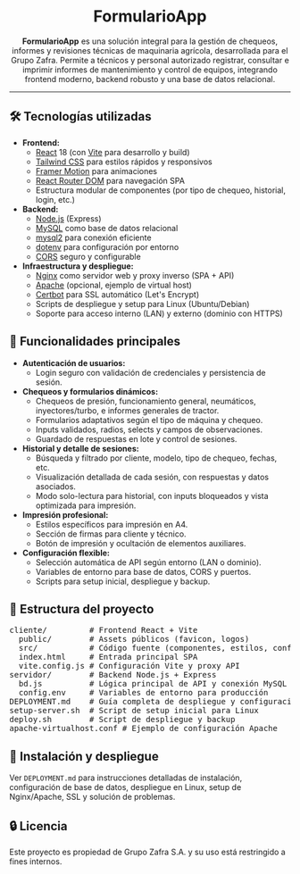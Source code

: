 <h1 align="center">FormularioApp</h1>

<p align="center">
  <b>FormularioApp</b> es una solución integral para la gestión de chequeos, informes y revisiones técnicas de maquinaria agrícola, desarrollada para el Grupo Zafra. Permite a técnicos y personal autorizado registrar, consultar e imprimir informes de mantenimiento y control de equipos, integrando frontend moderno, backend robusto y una base de datos relacional.
</p>

<hr>

<h2>🛠️ Tecnologías utilizadas</h2>
<ul>
  <li><b>Frontend:</b>
    <ul>
      <li><a href="https://react.dev/">React</a> 18 (con <a href="https://vitejs.dev/">Vite</a> para desarrollo y build)</li>
      <li><a href="https://tailwindcss.com/">Tailwind CSS</a> para estilos rápidos y responsivos</li>
      <li><a href="https://www.framer.com/motion/">Framer Motion</a> para animaciones</li>
      <li><a href="https://reactrouter.com/">React Router DOM</a> para navegación SPA</li>
      <li>Estructura modular de componentes (por tipo de chequeo, historial, login, etc.)</li>
    </ul>
  </li>
  <li><b>Backend:</b>
    <ul>
      <li><a href="https://nodejs.org/">Node.js</a> (Express)</li>
      <li><a href="https://www.mysql.com/">MySQL</a> como base de datos relacional</li>
      <li><a href="https://www.npmjs.com/package/mysql2">mysql2</a> para conexión eficiente</li>
      <li><a href="https://www.npmjs.com/package/dotenv">dotenv</a> para configuración por entorno</li>
      <li><a href="https://www.npmjs.com/package/cors">CORS</a> seguro y configurable</li>
    </ul>
  </li>
  <li><b>Infraestructura y despliegue:</b>
    <ul>
      <li><a href="https://nginx.org/">Nginx</a> como servidor web y proxy inverso (SPA + API)</li>
      <li><a href="https://httpd.apache.org/">Apache</a> (opcional, ejemplo de virtual host)</li>
      <li><a href="https://certbot.eff.org/">Certbot</a> para SSL automático (Let's Encrypt)</li>
      <li>Scripts de despliegue y setup para Linux (Ubuntu/Debian)</li>
      <li>Soporte para acceso interno (LAN) y externo (dominio con HTTPS)</li>
    </ul>
  </li>
</ul>

<h2>🚀 Funcionalidades principales</h2>
<ul>
  <li><b>Autenticación de usuarios:</b>
    <ul>
      <li>Login seguro con validación de credenciales y persistencia de sesión.</li>
    </ul>
  </li>
  <li><b>Chequeos y formularios dinámicos:</b>
    <ul>
      <li>Chequeos de presión, funcionamiento general, neumáticos, inyectores/turbo, e informes generales de tractor.</li>
      <li>Formularios adaptativos según el tipo de máquina y chequeo.</li>
      <li>Inputs validados, radios, selects y campos de observaciones.</li>
      <li>Guardado de respuestas en lote y control de sesiones.</li>
    </ul>
  </li>
  <li><b>Historial y detalle de sesiones:</b>
    <ul>
      <li>Búsqueda y filtrado por cliente, modelo, tipo de chequeo, fechas, etc.</li>
      <li>Visualización detallada de cada sesión, con respuestas y datos asociados.</li>
      <li>Modo solo-lectura para historial, con inputs bloqueados y vista optimizada para impresión.</li>
    </ul>
  </li>
  <li><b>Impresión profesional:</b>
    <ul>
      <li>Estilos específicos para impresión en A4.</li>
      <li>Sección de firmas para cliente y técnico.</li>
      <li>Botón de impresión y ocultación de elementos auxiliares.</li>
    </ul>
  </li>
  <li><b>Configuración flexible:</b>
    <ul>
      <li>Selección automática de API según entorno (LAN o dominio).</li>
      <li>Variables de entorno para base de datos, CORS y puertos.</li>
      <li>Scripts para setup inicial, despliegue y backup.</li>
    </ul>
  </li>
</ul>

<h2>📁 Estructura del proyecto</h2>
<pre>
cliente/         # Frontend React + Vite
  public/        # Assets públicos (favicon, logos)
  src/           # Código fuente (componentes, estilos, config)
  index.html     # Entrada principal SPA
  vite.config.js # Configuración Vite y proxy API
servidor/        # Backend Node.js + Express
  bd.js          # Lógica principal de API y conexión MySQL
  config.env     # Variables de entorno para producción
DEPLOYMENT.md    # Guía completa de despliegue y configuración
setup-server.sh  # Script de setup inicial para Linux
deploy.sh        # Script de despliegue y backup
apache-virtualhost.conf # Ejemplo de configuración Apache
</pre>

<h2>📝 Instalación y despliegue</h2>
<p>
Ver <code>DEPLOYMENT.md</code> para instrucciones detalladas de instalación, configuración de base de datos, despliegue en Linux, setup de Nginx/Apache, SSL y solución de problemas.
</p>

<h2>🔒 Licencia</h2>
<p>
Este proyecto es propiedad de Grupo Zafra S.A. y su uso está restringido a fines internos.
</p>

